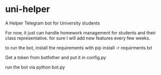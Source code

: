 # uni-helper
A Helper Telegram bot for University students

For now, it just can handle homework management for students and their class representative. for sure I will add new features every few weeks.

to run the bot, install the requirements with
pip install -r requirments.txt

Get a token from botfother and put it in config.py

run the bot via python bot.py
